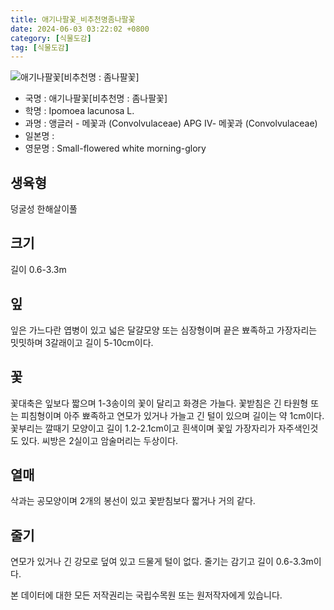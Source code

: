 ```yaml
---
title: 애기나팔꽃_비추천명좀나팔꽃
date: 2024-06-03 03:22:02 +0800
category: [식물도감]
tag: [식물도감]
---
```




![애기나팔꽃[비추천명 : 좀나팔꽃]](/fileUpload/plants/basic/Convolvulaceae/Ipomoea/16777/1_th2.JPG)
- 국명 : 애기나팔꽃[비추천명 : 좀나팔꽃]
- 학명 : Ipomoea lacunosa L.
- 과명 : 앵글러 - 메꽃과 (Convolvulaceae) APG Ⅳ- 메꽃과 (Convolvulaceae)
- 일본명 : 
- 영문명 : Small-flowered white morning-glory


## 생육형
덩굴성 한해살이풀 
## 크기
길이 0.6-3.3m
## 잎
잎은 가느다란 엽병이 있고 넓은 달걀모양 또는 심장형이며 끝은 뾰족하고 가장자리는 밋밋하며 3갈래이고 길이 5-10cm이다.
## 꽃
꽃대축은 잎보다 짧으며 1-3송이의 꽃이 달리고 화경은 가늘다. 꽃받침은 긴 타원형 또는 피침형이며 아주 뾰족하고 연모가 있거나 가늘고 긴 털이 있으며 길이는 약 1cm이다. 꽃부리는 깔때기 모양이고 길이 1.2-2.1cm이고 흰색이며 꽃잎 가장자리가 자주색인것도 있다. 씨방은 2실이고 암술머리는 두상이다.
## 열매
삭과는 공모양이며 2개의 봉선이 있고 꽃받침보다 짧거나 거의 같다.
## 줄기
연모가 있거나 긴 강모로 덮여 있고 드물게 털이 없다. 줄기는 감기고 길이 0.6-3.3m이다.






본 데이터에 대한 모든 저작권리는 국립수목원 또는 원저작자에게 있습니다.
